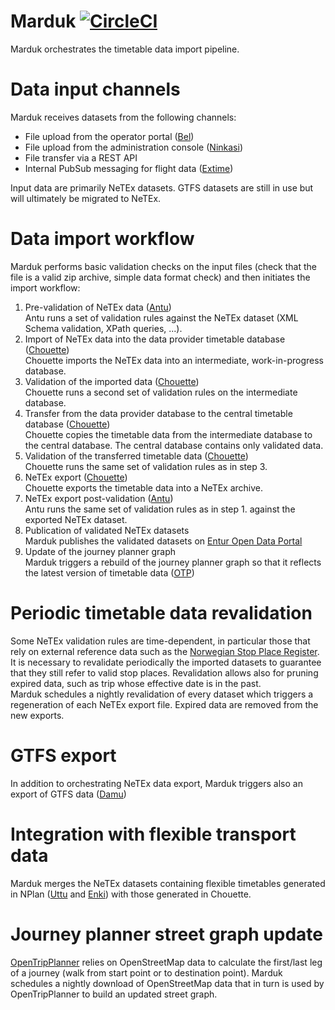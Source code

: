 
# Marduk [![CircleCI](https://circleci.com/gh/entur/marduk/tree/master.svg?style=svg)](https://circleci.com/gh/entur/marduk/tree/master)

Marduk orchestrates the timetable data import pipeline.

# Data input channels
Marduk receives datasets from the following channels:
- File upload from the operator portal ([Bel](https://github.com/entur/bel))
- File upload from the administration console ([Ninkasi](https://github.com/entur/ninkasi))
- File transfer via a REST API
- Internal PubSub messaging for flight data ([Extime](https://github.com/entur/extime))

Input data are primarily NeTEx datasets. GTFS datasets are still in use but will ultimately be migrated to NeTEx.

# Data import workflow
Marduk performs basic validation checks on the input files (check that the file is a valid zip archive, simple data format check) and then initiates the import workflow:
1. Pre-validation of NeTEx data ([Antu](https://github.com/entur/antu))  
Antu runs a set of validation rules against the NeTEx dataset (XML Schema validation, XPath queries, ...).
2. Import of NeTEx data into the data provider timetable database ([Chouette](https://github.com/entur/chouette))  
Chouette imports the NeTEx data into an intermediate, work-in-progress database.
3. Validation of the imported data ([Chouette](https://github.com/entur/chouette))  
Chouette runs a second set of validation rules on the intermediate database.
4. Transfer from the data provider database to the central timetable database  ([Chouette](https://github.com/entur/chouette))  
Chouette copies the timetable data from the intermediate database to the central database. The central database contains only validated data. 
5. Validation of the transferred timetable data ([Chouette](https://github.com/entur/chouette))  
Chouette runs the same set of validation rules as in step 3. 
6. NeTEx export ([Chouette](https://github.com/entur/chouette))  
Chouette exports the timetable data into a NeTEx archive.
7. NeTEx export post-validation ([Antu](https://github.com/entur/antu))  
Antu runs the same set of validation rules as in step 1. against the exported NeTEx dataset.
8. Publication of validated NeTEx datasets  
Marduk publishes the validated datasets on [Entur Open Data Portal](https://developer.entur.org/stops-and-timetable-data)
9. Update of the journey planner graph  
Marduk triggers a rebuild of the journey planner graph so that it reflects the latest version of timetable data ([OTP](https://github.com/opentripplanner))

# Periodic timetable data revalidation
Some NeTEx validation rules are time-dependent, in particular those that rely on external reference data such as the [Norwegian Stop Place Register](https://stoppested.entur.org/).
It is necessary to revalidate periodically the imported datasets to guarantee that they still refer to valid stop places. Revalidation allows also for pruning expired data, such as trip  whose effective date is in the past.  
Marduk schedules a nightly revalidation of every dataset which triggers a regeneration of each NeTEx export file. Expired data are removed from the new exports.

# GTFS export
In addition to orchestrating NeTEx data export, Marduk triggers also an export of GTFS data ([Damu](https://github.com/entur/damu)) 

# Integration with flexible transport data
Marduk merges the NeTEx datasets containing flexible timetables generated in NPlan ([Uttu](https://github.com/entur/uttu) and [Enki](https://github.com/entur/enki)) with those generated in Chouette.

# Journey planner street graph update
[OpenTripPlanner](https://github.com/opentripplanner) relies on OpenStreetMap data to calculate the first/last leg of a journey (walk from start point or to destination point).
Marduk schedules a nightly download of OpenStreetMap data that in turn is used by OpenTripPlanner to build an updated street graph.
